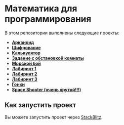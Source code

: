 # Математика для программирования

В этом репозитории выполнены следующие проекты:

- **[Арканоид](js/prac1-2.js)**
- **[Шифрование](js/prac3.js)**
- **[Калькулятор](js/prac4.js)**
- **[Задание с обстановкой комнаты](js/prac5.js)**
- **[Морской бой](js/prac6.js)**
- **[Лабиринт 1](js/prac7.js)**
- **[Лабиринт 2](js/prac8.js)**
- **[Лабиринт 3](js/prac9.js)**
- **[Гонки](js/prac10.js)**
- **[Space Shooter (очень крутой!!!)](js/prac11.js)**

## Как запустить проект

Вы можете запустить проект через [StackBlitz](https://stackblitz.com/github/chewjrr/math_prog_web).

